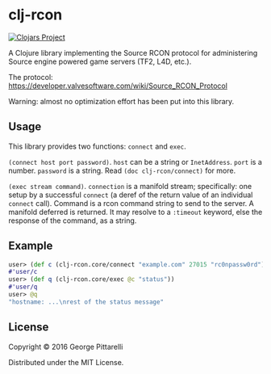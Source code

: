 # clj-rcon

[![Clojars Project](http://clojars.org/counterstrafe/clj-rcon/latest-version.svg)](https://clojars.org/counterstrafe/clj-rcon)

A Clojure library implementing the Source RCON protocol for
administering Source engine powered game servers (TF2, L4D, etc.).

The protocol: https://developer.valvesoftware.com/wiki/Source_RCON_Protocol

Warning: almost no optimization effort has been put into this library.

## Usage

This library provides two functions: `connect` and `exec`.

`(connect host port password)`. `host` can be a string or
`InetAddress`. `port` is a number. `password` is a string. Read `(doc
clj-rcon/connect)` for more.

`(exec stream command)`. `connection` is a manifold stream;
specifically: one setup by a successful `connect` (a deref of the
return value of an individual `connect` call). Command is a rcon
command string to send to the server. A manifold deferred is
returned. It may resolve to a `:timeout` keyword, else the response of
the command, as a string.

## Example

```clojure
user> (def c (clj-rcon.core/connect "example.com" 27015 "rc0npassw0rd"))
#'user/c
user> (def q (clj-rcon.core/exec @c "status"))
#'user/q
user> @q
"hostname: ...\nrest of the status message"
```

## License

Copyright © 2016 George Pittarelli

Distributed under the MIT License.
